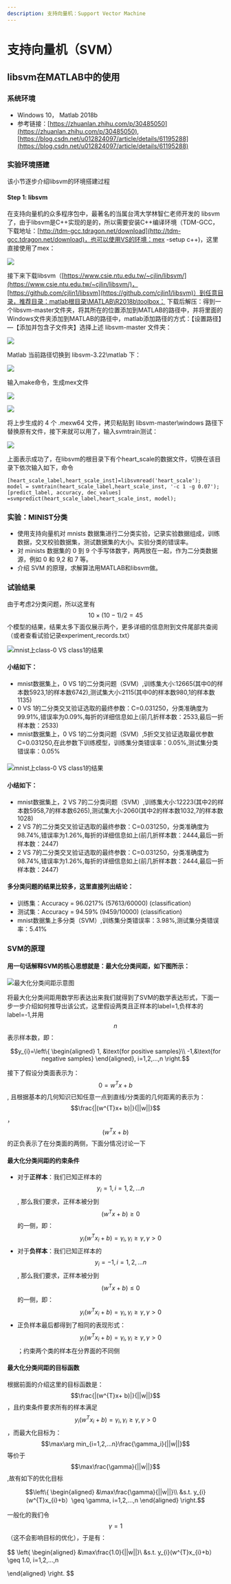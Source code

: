 ```yaml
---
description: 支持向量机：Support Vector Machine
---
```


# 支持向量机（SVM）

## libsvm在MATLAB中的使用

### 系统环境

* Windows 10， Matlab 2018b
* 参考链接：[https://zhuanlan.zhihu.com/p/30485050](https://zhuanlan.zhihu.com/p/30485050), [https://blog.csdn.net/u012824097/article/details/61195288](https://blog.csdn.net/u012824097/article/details/61195288)

### 实验环境搭建

该小节逐步介绍libsvm的环境搭建过程

#### Step 1: libsvm

 在支持向量机的众多程序包中，最著名的当属台湾大学林智仁老师开发的 libsvm 了，由于libsvm是C++实现的是的，所以需要安装C++编译环境（TDM-GCC，下载地址：[http://tdm-gcc.tdragon.net/download](http://tdm-gcc.tdragon.net/download)，也可以使用VS的环境：mex -setup c++\)，这里直接使用了mex：

![](.gitbook/assets/image%20%289%29.png)

接下来下载libsvm（[https://www.csie.ntu.edu.tw/~cjlin/libsvm/](https://www.csie.ntu.edu.tw/~cjlin/libsvm/)，[https://github.com/cjlin1/libsvm](https://github.com/cjlin1/libsvm)）到任意目录，推荐目录：matlab根目录\MATLAB\R2018b\toolbox： 下载后解压：得到一个libsvm-master文件夹，将其所在的位置添加到MATLAB的路径中，并将里面的Windows文件夹添加到MATLAB的路径中，matlab添加路径的方式：【设置路径】—【添加并包含子文件夹】选择上述 libsvm-master 文件夹：

![](.gitbook/assets/image%20%2813%29.png)

 Matlab 当前路径切换到 libsvm-3.22\matlab 下：

![](.gitbook/assets/image%20%2815%29.png)

输入make命令，生成mex文件

![](.gitbook/assets/image%20%2814%29.png)

![](.gitbook/assets/image%20%287%29.png)

将上步生成的 4 个 .mexw64 文件，拷贝粘贴到 libsvm-master\windows 路径下  
替换原有文件，接下来就可以用了，输入svmtrain测试：

![](.gitbook/assets/image%20%2817%29.png)

上面表示成功了，在libsvm的根目录下有个heart\_scale的数据文件，切换在该目录下依次输入如下，命令

```text
[heart_scale_label,heart_scale_inst]=libsvmread('heart_scale');
model = svmtrain(heart_scale_label,heart_scale_inst, '-c 1 -g 0.07');
[predict_label, accuracy, dec_values] =svmpredict(heart_scale_label,heart_scale_inst, model);
```

### 实验：MINIST分类

* 使用支持向量机对 mnists 数据集进行二分类实验，记录实验数据组成，训练数据，交叉校验数据集，测试数据集的大小。实验分类的错误率。
* 对 minists 数据集的 0 到 9 个手写体数字，两两放在一起，作为二分类数据源，例如 0 和 9,2 和 7 等。 
* 介绍 SVM 的原理，求解算法用MATLAB和libsvm做。

### 试验结果

由于考虑2分类问题，所以这里有$$10\times(10-1)/2=45$$个模型的结果，结果太多下面仅展示两个，更多详细的信息附到文件尾部共查阅（或者查看试验记录experiment\_records.txt）

![mnist&#x4E0A;class-0 VS class1&#x7684;&#x7ED3;&#x679C;](.gitbook/assets/image%20%282%29.png)

#### 小结如下：

* mnist数据集上，0 VS 1的二分类问题（SVM）,训练集大小:12665\(其中0的样本数5923,1的样本数6742\),测试集大小:2115\(其中0的样本数980,1的样本数1135\)
* 0 VS 1的二分类交叉验证选取的最终参数：C=0.031250，分类准确度为99.91%,错误率为0.09%,每折的详细信息如上\(前几折样本数：2533,最后一折样本数：2533\)
* mnist数据集上，0 VS 1的二分类问题（SVM）,5折交叉验证选取最优参数C=0.031250,在此参数下训练模型，训练集分类错误率：0.05%,测试集分类错误率：0.05%

####  

![mnist&#x4E0A;class-0 VS class1&#x7684;&#x7ED3;&#x679C;](.gitbook/assets/image%20%283%29.png)

#### 小结如下：

* mnist数据集上，2 VS 7的二分类问题（SVM）,训练集大小:12223\(其中2的样本数5958,7的样本数6265\),测试集大小:2060\(其中2的样本数1032,7的样本数1028\)
* 2 VS 7的二分类交叉验证选取的最终参数：C=0.031250，分类准确度为98.74%,错误率为1.26%,每折的详细信息如上\(前几折样本数：2444,最后一折样本数：2447\)
* 2 VS 7的二分类交叉验证选取的最终参数：C=0.031250，分类准确度为98.74%,错误率为1.26%,每折的详细信息如上\(前几折样本数：2444,最后一折样本数：2447\)

#### 多分类问题的结果比较多，这里直接列出结论：

* 训练集：Accuracy = 96.0217% \(57613/60000\) \(classification\) 
* 测试集：Accuracy = 94.59% \(9459/10000\) \(classification\) 
* mnist数据集上多分类（SVM）,训练集分类错误率：3.98%,测试集分类错误率：5.41%

### SVM的原理

#### **用一句话解释SVM的核心思想就是：最大化分类间距，如下图所示：**

![&#x6700;&#x5927;&#x5316;&#x5206;&#x7C7B;&#x95F4;&#x8DDD;&#x793A;&#x610F;&#x56FE;](.gitbook/assets/image%20%285%29.png)

将最大化分类间距用数学形表达出来我们就得到了SVM的数学表达形式，下面一步一步介绍如何推导出该公式，这里假设两类且正样本的label=1,负样本的label=-1,并用$$n$$表示样本数，即：

$$y_{i}=\left\{ \begin{aligned} 1, &\text{for positive samples}\\ -1,&\text{for negative samples} \end{aligned}, i=1,2,...,n \right.$$

接下了假设分类面表示为：$$0=w^{T}x+b$$, 且根据基本的几何知识已知任意一点到直线/分类面的几何距离的表示为：$$\frac{|(w^{T}x+ b)|}{||w||}$$，$$(w^{T}x+ b)  $$的正负表示了在分类面的两侧，下面分情况讨论一下

#### 最大化分类间距的约束条件

* 对于**正样本**：我们已知正样本的$$y_i=1,i=1,2,...n $$, 那么我们要求，正样本被分到$$(w^{T}x+ b)\geq 0 $$的一侧，即：$$y_i(w^{T}x_i+ b) = \gamma_i, \gamma_i \geq \gamma, \gamma > 0$$
* 对于**负样本**：我们已知正样本的$$y_i=-1,i=1,2,...n $$, 那么我们要求，正样本被分到$$(w^{T}x+ b)\leq 0$$的一侧，即：$$y_i(w^{T}x_i+ b) = \gamma_i, \gamma_i \geq \gamma, \gamma > 0$$
* 正负样本最后都得到了相同的表现形式：$$y_i(w^{T}x_i+ b) = \gamma_i, \gamma_i \geq \gamma, \gamma > 0$$；约束两个类的样本在分界面的不同侧

#### 最大化分类间距的目标函数

根据前面的介绍这里的目标函数是：$$\frac{|(w^{T}x+ b)|}{||w||}$$，且约束条件要求所有的样本满足$$y_i(w^{T}x_i+ b) = \gamma_i, \gamma_i \geq \gamma, \gamma > 0$$，而最大化目标为：$$\max\arg min_{i=1,2,...n}\frac{\gamma_i}{||w||}$$等价于$$\max\frac{\gamma}{||w||}$$,故有如下的优化目标

$$\left\{  \begin{aligned} &\max\frac{\gamma}{||w||}\\ &s.t. y_{i}(w^{T}x_{i}+b）\geq \gamma, i=1,2,...,n  \end{aligned}  \right.$$

一般化的我们令$$\gamma=1$$（这不会影响目标的优化），于是有：

$$
\left\{ 
\begin{aligned}
&\max\frac{1.0}{||w||}\\
&s.t. y_{i}(w^{T}x_{i}+b）\geq 1.0, i=1,2,...,n

\end{aligned} 
\right.
$$



